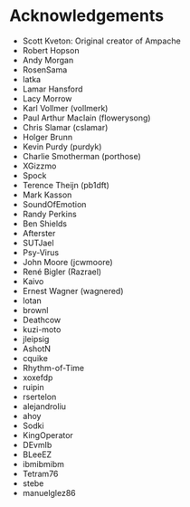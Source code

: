 # Acknowledgements

* Scott Kveton: Original creator of Ampache
* Robert Hopson
* Andy Morgan
* RosenSama
* latka
* Lamar Hansford
* Lacy Morrow
* Karl Vollmer (vollmerk)
* Paul Arthur MacIain (flowerysong)
* Chris Slamar (cslamar)
* Holger Brunn
* Kevin Purdy (purdyk)
* Charlie Smotherman (porthose)
* XGizzmo
* Spock
* Terence Theijn (pb1dft)
* Mark Kasson
* SoundOfEmotion
* Randy Perkins
* Ben Shields
* Afterster
* SUTJael
* Psy-Virus
* John Moore (jcwmoore)
* René Bigler (Razrael)
* Kaivo
* Ernest Wagner (wagnered)
* lotan
* brownl
* Deathcow
* kuzi-moto
* jleipsig
* AshotN
* cquike
* Rhythm-of-Time
* xoxefdp
* ruipin
* rsertelon
* alejandroliu
* ahoy
* Sodki
* KingOperator
* DEvmIb
* BLeeEZ
* ibmibmibm
* Tetram76
* stebe
* manuelglez86
